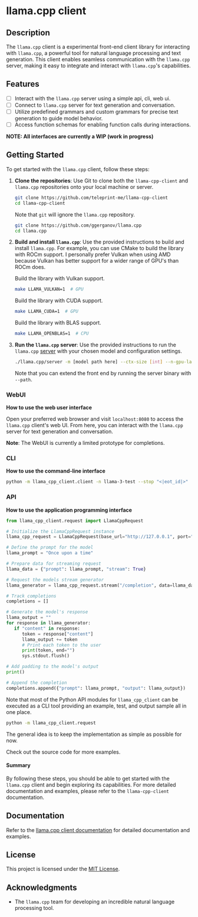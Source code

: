 # llama.cpp client

## Description

The `llama.cpp` client is a experimental front-end client library for interacting with `llama.cpp`, a powerful tool for natural language processing and text generation. This client enables seamless communication with the `llama.cpp` server, making it easy to integrate and interact with `llama.cpp`'s capabilities.

## Features

- [ ] Interact with the `llama.cpp` server using a simple api, cli, web ui.
- [ ] Connect to `llama.cpp` server for text generation and conversation.
- [ ] Utilize predefined grammars and custom grammars for precise text generation to guide model behavior.
- [ ] Access function schemas for enabling function calls during interactions.

**NOTE: All interfaces are currently a WIP (work in progress)**

## Getting Started

To get started with the `llama.cpp` client, follow these steps:

1. **Clone the repositories**: Use Git to clone both the `llama-cpp-client` and
   `llama.cpp` repositories onto your local machine or server.

   ```sh
   git clone https://github.com/teleprint-me/llama-cpp-client
   cd llama-cpp-client
   ```

   Note that `git` will ignore the `llama.cpp` repository.

   ```sh
   git clone https://github.com/ggerganov/llama.cpp
   cd llama.cpp
   ```

2. **Build and install `llama.cpp`**: Use the provided instructions to build and
   install `llama.cpp`. For example, you can use CMake to build the library with ROCm support. I personally prefer Vulkan when using AMD because Vulkan has better support for a wider range of GPU's than ROCm does.

   Build the library with Vulkan support.

   ```sh
   make LLAMA_VULKAN=1  # GPU
   ```

   Build the library with CUDA support.

   ```sh
   make LLAMA_CUDA=1  # GPU
   ```

   Build the library with BLAS support.

   ```sh
   make LLAMA_OPENBLAS=1  # CPU
   ```

3. **Run the `llama.cpp` server**: Use the provided instructions to run the
   `llama.cpp`
   [server](https://github.com/ggerganov/llama.cpp/blob/master/examples/server/README.md)
   with your chosen model and configuration settings.

   ```sh
   ./llama.cpp/server -m [model path here] --ctx-size [int] --n-gpu-layers [int] --path app
   ```

   Note that you can extend the front end by running the server binary with
   `--path`.

### WebUI

**How to use the web user interface**

Open your preferred web browser and visit `localhost:8080` to access the `llama.cpp` client's web UI. From here, you can interact with the `llama.cpp` server for text generation and conversation.

**Note**: The WebUI is currently a limited prototype for completions.

### CLI

**How to use the command-line interface**

```sh
python -m llama_cpp_client.client -n llama-3-test --stop "<|eot_id|>"
```

### API

**How to use the application programming interface**

```python
from llama_cpp_client.request import LlamaCppRequest

# Initialize the LlamaCppRequest instance
llama_cpp_request = LlamaCppRequest(base_url="http://127.0.0.1", port="8080")

# Define the prompt for the model
llama_prompt = "Once upon a time"

# Prepare data for streaming request
llama_data = {"prompt": llama_prompt, "stream": True}

# Request the models stream generator
llama_generator = llama_cpp_request.stream("/completion", data=llama_data)

# Track completions
completions = []

# Generate the model's response
llama_output = ""
for response in llama_generator:
   if "content" in response:
      token = response["content"]
      llama_output += token
      # Print each token to the user
      print(token, end="")
      sys.stdout.flush()

# Add padding to the model's output
print()

# Append the completion
completions.append({"prompt": llama_prompt, "output": llama_output})
```

Note that most of the Python API modules for `llama_cpp_client` can be executed as a CLI tool providing an example, test, and output sample all in one place.

```sh
python -m llama_cpp_client.request
```

The general idea is to keep the implementation as simple as possible for now. 

Check out the source code for more examples.

#### Summary

By following these steps, you should be able to get started with the `llama.cpp`
client and begin exploring its capabilities. For more detailed documentation and
examples, please refer to the `llama-cpp-client` documentation.

## Documentation

Refer to the [llama.cpp client documentation](/docs) for detailed documentation
and examples.

## License

This project is licensed under the [MIT License](LICENSE.md).

## Acknowledgments

- The `llama.cpp` team for developing an incredible natural language processing
  tool.

